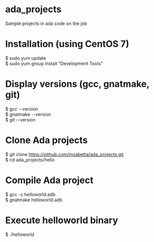 # ada_projects
Sample projects in ada code on the job

# Installation (using CentOS 7)

$ sudo yum update <br>
$ sudo yum group install "Development Tools" <br>

# Display versions (gcc, gnatmake, git)

$ gcc --version <br>
$ gnatmake --version <br>
$ git --version <br>


# Clone Ada projects

$ git clone https://github.com/msabetta/ada_projects.git <br>
$ cd ada_projects/hello <br>

# Compile Ada project
$ gcc -c helloworld.adb <br>
$ gnatmake helloworld.adb <br>

# Execute helloworld binary
$ ./helloworld 

